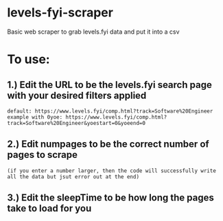 # levels-fyi-scraper
Basic web scraper to grab levels.fyi data and put it into a csv

# To use:

## 1.) Edit the URL to be the levels.fyi search page with your desired filters applied

    default: https://www.levels.fyi/comp.html?track=Software%20Engineer
    example with 0yoe: https://www.levels.fyi/comp.html?track=Software%20Engineer&yoestart=0&yoeend=0
    
## 2.) Edit numpages to be the correct number of pages to scrape

    (if you enter a number larger, then the code will successfully write all the data but jsut error out at the end)
    
## 3.) Edit the sleepTime to be how long the pages take to load for you

